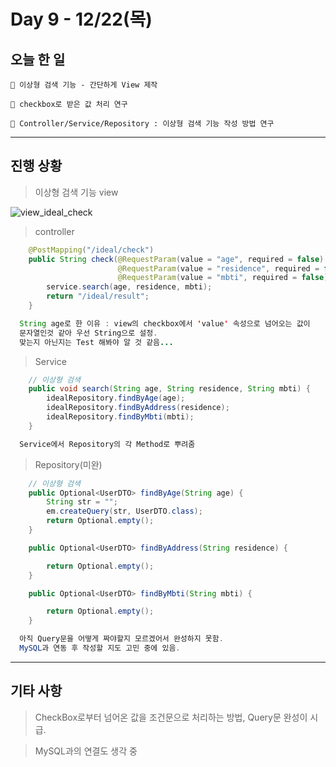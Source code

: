 # Day 9 - 12/22(목)

## 오늘 한 일

```
🎈 이상형 검색 기능 - 간단하게 View 제작

🎈 checkbox로 받은 값 처리 연구

🎈 Controller/Service/Repository : 이상형 검색 기능 작성 방법 연구
```

---

## 진행 상황

> 이상형 검색 기능 view

<!-- image -->
![view_ideal_check](https://user-images.githubusercontent.com/111822816/209100060-b3cbcaf1-af20-4094-bd36-72025cacd7e3.png)

> controller

```java
    @PostMapping("/ideal/check")
	public String check(@RequestParam(value = "age", required = false) String age,
						@RequestParam(value = "residence", required = false) String residence,
						@RequestParam(value = "mbti", required = false) String mbti) {
		service.search(age, residence, mbti);
		return "/ideal/result";
	}

  String age로 한 이유 : view의 checkbox에서 'value' 속성으로 넘어오는 값이
  문자열인것 같아 우선 String으로 설정.
  맞는지 아닌지는 Test 해봐야 알 것 같음...
```

> Service

```java
    // 이상형 검색
	public void search(String age, String residence, String mbti) {
		idealRepository.findByAge(age);
		idealRepository.findByAddress(residence);
		idealRepository.findByMbti(mbti);
	}

  Service에서 Repository의 각 Method로 뿌려줌
```

> Repository(미완)

```java
    // 이상형 검색
	public Optional<UserDTO> findByAge(String age) {
		String str = "";
		em.createQuery(str, UserDTO.class);
		return Optional.empty();
	}

	public Optional<UserDTO> findByAddress(String residence) {

		return Optional.empty();
	}

	public Optional<UserDTO> findByMbti(String mbti) {

		return Optional.empty();
	}

  아직 Query문을 어떻게 짜야할지 모르겠어서 완성하지 못함.
  MySQL과 연동 후 작성할 지도 고민 중에 있음.
```

---

## 기타 사항

> CheckBox로부터 넘어온 값을 조건문으로 처리하는 방법, Query문 완성이 시급.

> MySQL과의 연결도 생각 중
